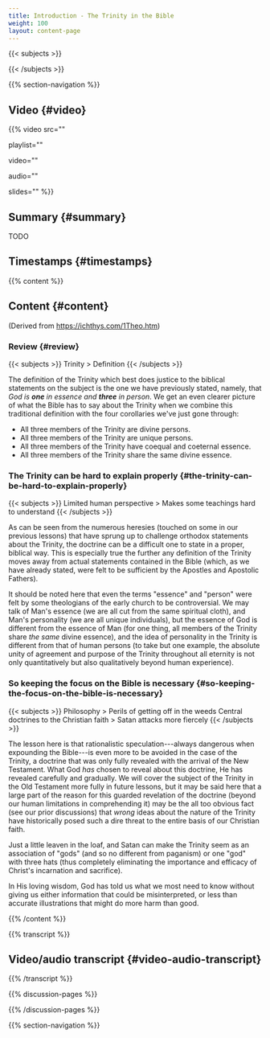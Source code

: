 ```yaml
---
title: Introduction - The Trinity in the Bible
weight: 100
layout: content-page
---
```


{{< subjects >}}

{{< /subjects >}}

{{% section-navigation %}}

## Video {#video}

{{% video
src=""

playlist=""

video=""

audio=""

slides=""
%}}

## Summary {#summary}

TODO

## Timestamps {#timestamps}



{{% content %}}

## Content {#content}

(Derived from https://ichthys.com/1Theo.htm)

<!-- --- -->

### Review {#review}

{{< subjects >}}
Trinity > Definition
{{< /subjects >}}

The definition of the Trinity which best does justice to the biblical statements on the subject is the one we have previously stated, namely, that *God is **one** in essence and **three** in person*. We get an even clearer picture of what the Bible has to say about the Trinity when we combine this traditional definition with the four corollaries we've just gone through:

- All three members of the Trinity are divine persons.
- All three members of the Trinity are unique persons.
- All three members of the Trinity have coequal and coeternal essence.
- All three members of the Trinity share the same divine essence.

<!-- --- -->

### The Trinity can be hard to explain properly {#the-trinity-can-be-hard-to-explain-properly}

{{< subjects >}}
Limited human perspective > Makes some teachings hard to understand
{{< /subjects >}}

As can be seen from the numerous heresies (touched on some in our previous lessons) that have sprung up to challenge orthodox statements about the Trinity, the doctrine can be a difficult one to state in a proper, biblical way. This is especially true the further any definition of the Trinity moves away from actual statements contained in the Bible (which, as we have already stated, were felt to be sufficient by the Apostles and Apostolic Fathers).

It should be noted here that even the terms "essence" and "person" were felt by some theologians of the early church to be controversial. We may talk of Man's essence (we are all cut from the same spiritual cloth), and Man's personality (we are all unique individuals), but the essence of God is different from the essence of Man (for one thing, all members of the Trinity share *the same* divine essence), and the idea of personality in the Trinity is different from that of human persons (to take but one example, the absolute unity of agreement and purpose of the Trinity throughout all eternity is not only quantitatively but also qualitatively beyond human experience).

<!-- --- -->

### So keeping the focus on the Bible is necessary {#so-keeping-the-focus-on-the-bible-is-necessary}

{{< subjects >}}
Philosophy > Perils of getting off in the weeds
Central doctrines to the Christian faith > Satan attacks more fiercely
{{< /subjects >}}

The lesson here is that rationalistic speculation---always dangerous when expounding the Bible---is even more to be avoided in the case of the Trinity, a doctrine that was only fully revealed with the arrival of the New Testament. What God *has* chosen to reveal about this doctrine, He has revealed carefully and gradually. We will cover the subject of the Trinity in the Old Testament more fully in future lessons, but it may be said here that a large part of the reason for this guarded revelation of the doctrine (beyond our human limitations in comprehending it) may be the all too obvious fact (see our prior discussions) that *wrong* ideas about the nature of the Trinity have historically posed such a dire threat to the entire basis of our Christian faith.

Just a little leaven in the loaf, and Satan can make the Trinity seem as an association of "gods" (and so no different from paganism) or one "god" with three hats (thus completely eliminating the importance and efficacy of Christ's incarnation and sacrifice).

In His loving wisdom, God has told us what we most need to know without giving us either information that could be misinterpreted, or less than accurate illustrations that might do more harm than good.

{{% /content %}}

{{% transcript %}}

## Video/audio transcript {#video-audio-transcript}



{{% /transcript %}}

{{% discussion-pages %}}

{{% /discussion-pages %}}

{{% section-navigation %}}
